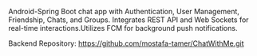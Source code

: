 Android-Spring Boot chat app with Authentication, User Management, Friendship, Chats, and Groups.
Integrates REST API and Web Sockets for real-time interactions.Utilizes FCM for background push notifications.

Backend Repository: https://github.com/mostafa-tamer/ChatWithMe.git
